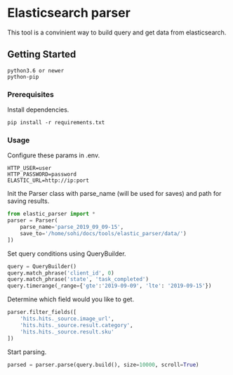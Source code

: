 # Elasticsearch parser

This tool is a convinient way to build query and get data from elasticsearch.

## Getting Started

```
python3.6 or newer
python-pip
```

### Prerequisites
Install dependencies.

```
pip install -r requirements.txt
```

### Usage

Configure these params in .env.
```
HTTP_USER=user
HTTP_PASSWORD=password
ELASTIC_URL=http://ip:port
```

Init the Parser class with parse_name (will be used for saves) and path for saving results.
```python
from elastic_parser import *
parser = Parser(
    parse_name='parse_2019_09_09-15', 
    save_to='/home/sohi/docs/tools/elastic_parser/data/')
])
```

Set query conditions using QueryBuilder.
```python
query = QueryBuilder()
query.match_phrase('client_id', 0)
query.match_phrase('state', 'task_completed')
query.timerange(_range={'gte':'2019-09-09', 'lte': '2019-09-15'})
```
Determine which field would you like to get.
```python
parser.filter_fields([
    'hits.hits._source.image_url',
    'hits.hits._source.result.category',
    'hits.hits._source.result.sku'
])
```
Start parsing.
```python
parsed = parser.parse(query.build(), size=10000, scroll=True)
```
